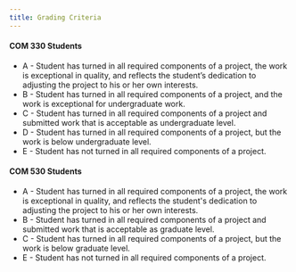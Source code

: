 ```yaml
---
title: Grading Criteria
---
```


<h4>COM 330 Students</h4>

* A - Student has turned in all required components of a project, the work is exceptional in
  quality, and reflects the student’s dedication to adjusting the project to his or her own
  interests.
* B - Student has turned in all required components of a project, and the work is exceptional for
  undergraduate work.
* C - Student has turned in all required components of a project and submitted work that is
  acceptable as undergraduate level.
* D - Student has turned in all required components of a project, but the work is below
  undergraduate level.
* E - Student has not turned in all required components of a project.

<h4>COM 530 Students</h4>

* A - Student has turned in all required components of a project, the work is exceptional in
  quality, and  reflects the student's dedication to adjusting the project to his or her own
  interests.
* B - Student has turned in all required components of a project and submitted work that is
  acceptable as graduate level.
* C - Student has turned in all required components of a project, but the work is below graduate
  level.
* E - Student has not turned in all required components of a project.
